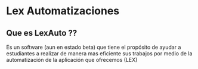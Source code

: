 # Lex Automatizaciones

## Que es LexAuto ?? 
Es un software (aun en estado beta) que tiene el propósito de ayudar a estudiantes a realizar de manera mas eficiente sus trabajos por medio de la automatización de la aplicación que ofrecemos (LEX)
